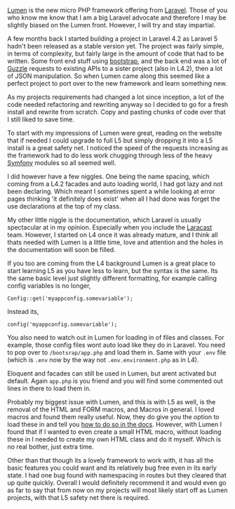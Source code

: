 [Lumen](http://lumen.laravel.com/) is the new micro PHP framework offering from [Laravel](http://laravel.com/). Those of you who know me know that I am a big Laravel advocate and therefore I may be slightly biased on the Lumen front. However, I will try and stay impartial. 

A few months back I started building a project in Laravel 4.2 as Laravel 5 hadn't been released as a stable version yet. The project was fairly simple, in terms of complexity, but fairly large in the amount of code that had to be written. Some front end stuff using [bootstrap](http://getbootstrap.com/), and the back end was a lot of [Guzzle](https://github.com/guzzle/guzzle) requests to existing APIs to a sister project (also in L4.2), then a lot of JSON manipulation. So when Lumen came along this seemed like a perfect project to port over to the new framework and learn something new. 

As my projects requirements had changed a lot since inception, a lot of the code needed refactoring and rewriting anyway so I decided to go for a fresh install and rewrite from scratch. Copy and pasting chunks of code over that I still liked to save time. 

To start with my impressions of Lumen were great, reading on the website that if needed I could upgrade to full L5 but simply dropping it into a L5 install is a great safety net. I noticed the speed of the requests increasing as the framework had to do less work chugging through less of the heavy [Symfony](https://symfony.com/) modules so all seemed well. 

I did however have a few niggles. One being the name spacing, which coming from a L4.2 facades and auto loading world, I had got lazy and not been declaring. Which meant I sometimes spent a while looking at error pages thinking 'it definitely does exist' when all I had done was forget the use declarations at the top of my class. 

My other little niggle is the documentation, which Laravel is usually spectacular at in my opinion. Especially when you include the [Laracast](https://laracasts.com/) team. However, I started on L4 once it was already mature, and I think all thats needed with Lumen is a little time, love and attention and the holes in the documentation will soon be filled. 

If you too are coming from the L4 background Lumen is a great place to start learning L5 as you have less to learn, but the syntax is the same. Its the same basic level just slightly different formatting, for example calling config variables is no longer,

```
Config::get('myappconfig.somevariable');
```

Instead its, 

```
config('myappconfig.somevariable');
```

You also need to watch out in Lumen for loading in of files and classes. For example, those config files wont auto load like they do in Laravel. You need to pop over to `/bootsrap/app.php` and load them in. Same with your `.env` file (which is `.env` now by the way not `.env.environment.php` as in L4).

Eloquent and facades can still be used in Lumen, but arent activated but default. Again `app.php` is you friend and you will find some commented out lines in there to load them in. 

Probably my biggest issue with Lumen, and this is with L5 as well, is the removal of the HTML and FORM macros, and Macros in general. I loved macros and found them really useful. Now, they do give you the option to load these in and tell you [how to do so in the docs](http://laravel.com/docs/5.1/upgrade#upgrade-5.0). However, with Lumen I found that if I wanted to even create a small HTML macro, without loading these in I needed to create my own HTML class and do it myself. Which is no real bother, just extra time. 

Other than that though its a lovely framework to work with, it has all the basic features you could want and its relatively bug free even in its early state. I had one bug found with namespacing in routes but they cleared that up quite quickly. Overall I would definitely recommend it and would even go as far to say that from now on my projects will most likely start off as Lumen projects, with that L5 safety net there is required.   